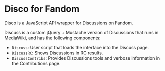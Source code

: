 # Disco for Fandom
Disco is a JavaScript API wrapper for Discussions on Fandom. 

Discuss is a custom jQuery + Mustache version of Discussions that runs in MediaWiki, and has the following components:
* `Discuss`: User script that loads the interface into the Discuss page.
* `DiscussRC`: Shows Discussions in RC results.
* `DiscussContribs`: Provides Discussions tools and verbose information in the Contributions page.
